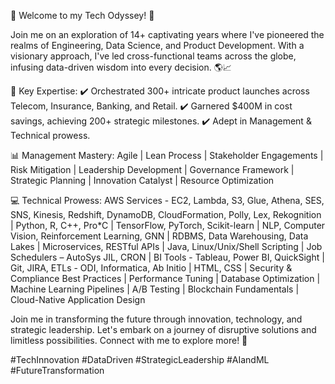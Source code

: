🚀 Welcome to my Tech Odyssey! 🌟

Join me on an exploration of 14+ captivating years where I've pioneered the realms of Engineering, Data Science, and Product Development. With a visionary approach, I've led cross-functional teams across the globe, infusing data-driven wisdom into every decision. 🌎📈

🔑 Key Expertise:
✔️ Orchestrated 300+ intricate product launches across Telecom, Insurance, Banking, and Retail.
✔️ Garnered $400M in cost savings, achieving 200+ strategic milestones.
✔️ Adept in Management & Technical prowess.

📊 Management Mastery:
Agile | Lean Process | Stakeholder Engagements | Risk Mitigation | Leadership Development | Governance Framework | Strategic Planning | Innovation Catalyst | Resource Optimization

💻 Technical Prowess:
AWS Services - EC2, Lambda, S3, Glue, Athena, SES, SNS, Kinesis, Redshift, DynamoDB, CloudFormation, Polly, Lex, Rekognition | Python, R, C++, Pro*C | TensorFlow, PyTorch, Scikit-learn | NLP, Computer Vision, Reinforcement Learning, GNN | RDBMS, Data Warehousing, Data Lakes | Microservices, RESTful APIs | Java, Linux/Unix/Shell Scripting | Job Schedulers – AutoSys JIL, CRON | BI Tools - Tableau, Power BI, QuickSight | Git, JIRA, ETLs - ODI, Informatica, Ab Initio | HTML, CSS | Security & Compliance Best Practices | Performance Tuning | Database Optimization | Machine Learning Pipelines | A/B Testing | Blockchain Fundamentals | Cloud-Native Application Design

Join me in transforming the future through innovation, technology, and strategic leadership. Let's embark on a journey of disruptive solutions and limitless possibilities. Connect with me to explore more! 🚀

#TechInnovation #DataDriven #StrategicLeadership #AIandML #FutureTransformation
